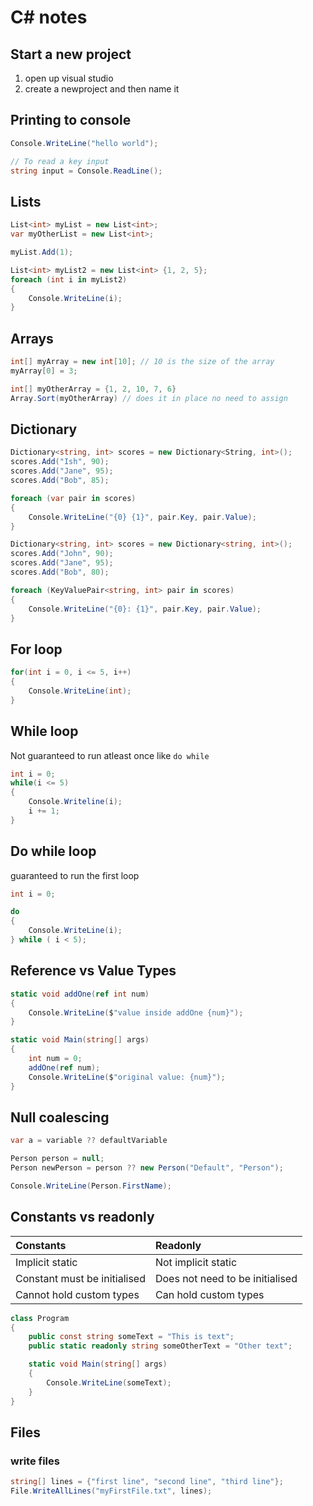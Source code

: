 # C# notes

## Start a new project

1. open up visual studio
2. create a newproject and then name it


##  Printing to console
```C#
Console.WriteLine("hello world");
```

```C#
// To read a key input
string input = Console.ReadLine();
```

## Lists
```C#
List<int> myList = new List<int>;
var myOtherList = new List<int>;

myList.Add(1);
```

```C#
List<int> myList2 = new List<int> {1, 2, 5};
foreach (int i in myList2)
{
	Console.WriteLine(i);
}
```

## Arrays
```C#
int[] myArray = new int[10]; // 10 is the size of the array
myArray[0] = 3;

int[] myOtherArray = {1, 2, 10, 7, 6}
Array.Sort(myOtherArray) // does it in place no need to assign
```

## Dictionary

```C#
Dictionary<string, int> scores = new Dictionary<String, int>();
scores.Add("Ish", 90);
scores.Add("Jane", 95);
scores.Add("Bob", 85);

foreach (var pair in scores)
{
	Console.WriteLine("{0} {1}", pair.Key, pair.Value);
}

```

```C#
Dictionary<string, int> scores = new Dictionary<string, int>();
scores.Add("John", 90);
scores.Add("Jane", 95);
scores.Add("Bob", 80);

foreach (KeyValuePair<string, int> pair in scores)
{
    Console.WriteLine("{0}: {1}", pair.Key, pair.Value);
}
```
## For loop

```C#
for(int i = 0, i <= 5, i++)
{
	Console.WriteLine(int);
}
```

## While loop

Not guaranteed to run atleast once like `do while`

```C#
int i = 0;
while(i <= 5)
{
	Console.Writeline(i);
	i += 1;
}
```

## Do while loop

guaranteed to run the first loop

```C#
int i = 0;

do
{
	Console.WriteLine(i);
} while ( i < 5);

```

## Reference vs Value Types

```C#
static void addOne(ref int num)
{
	Console.WriteLine($"value inside addOne {num}");
}

static void Main(string[] args)
{
	int num = 0;
	addOne(ref num);
	Console.WriteLine($"original value: {num}");
}
```

## Null coalescing

```C#
var a = variable ?? defaultVariable
```

```C#
Person person = null;
Person newPerson = person ?? new Person("Default", "Person");

Console.WriteLine(Person.FirstName);
```

## Constants vs readonly

| Constants      | Readonly    |
| :------------- | :---------- |
| Implicit static| Not implicit static |
| Constant must be initialised | Does not need to be initialised |
| Cannot hold custom types | Can hold custom types |

```C#
class Program
{
	public const string someText = "This is text";
	public static readonly string someOtherText = "Other text";

	static void Main(string[] args)
	{
		Console.WriteLine(someText);
	}
}
```

## Files

### write files
```C#
string[] lines = {"first line", "second line", "third line"};
File.WriteAllLines("myFirstFile.txt", lines);
```